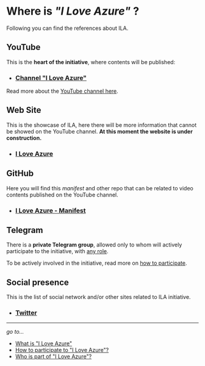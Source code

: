 # Where is *"I Love Azure"* ?

Following you can find the references about ILA.

## YouTube

This is the **heart of the initiative**, where contents will be published:

- ### [Channel "I Love Azure"](https://www.youtube.com/channel/UCTlB5cXYRrAZDcCdLS3A_pg)

Read more about the [YouTube channel here](Channel.md).

## Web Site

This is the showcase of ILA, here there will be more information that cannot be showed on the YouTube channel.
**At this moment the website is under construction.**

- ### [I Love Azure](http://iloveazure.cloud)

## GitHub

Here you will find this *manifest* and other repo that can be related to video contents published on the YouTube channel.

- ### [I Love Azure - Manifest](https://github.com/ILoveAzure-cloud/manifest)

## Telegram

There is a **private Telegram group**, allowed only to whom will actively participate to the initiative, with [any role](_Shared/Roles.md).

To be actively involved in the initiative, read more on [how to participate](..\HowToPart\HowToPart.md).

## Social presence

This is the list of social network and/or other sites related to ILA initiative.

- ### [Twitter](https://twitter.com/_iloveazure)

-----------------------------------------------------
*go to...*

- [What is "I Love Azure"](WhatIs/WhatIs.md)
- [How to participate to "I Love Azure"?](HowToPart/HowToPart.md)
- [Who is part of "I Love Azure"?](WhoIsIn/WhoIsIn.md)
